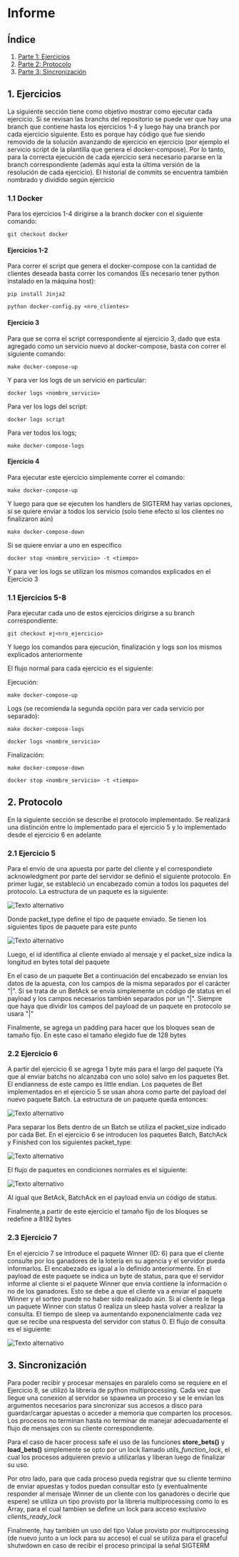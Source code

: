 # Informe 



## Índice
1. [Parte 1: Ejercicios](#Ejercicios)
2. [Parte 2: Protocolo](#Protocolo)
3. [Parte 3: Sincronización](#Sincronización)

## 1. Ejercicios<a name="Ejercicios"></a>

La siguiente sección tiene como objetivo mostrar como ejecutar cada ejercicio. Si se revisan las branchs del repositorio se puede ver que
hay una branch que contiene hasta los ejercicios 1-4 y luego hay una branch por cada ejercicio siguiente. Esto es porque hay código
que fue siendo removido de la solución avanzando de ejercicio en ejercicio (por ejemplo el servicio script de la plantilla que genera
el docker-compose). Por lo tanto, para la correcta ejecución de cada ejercicio será necesario pararse en la branch correspondiente
(además aquí esta la última versión de la resolución de cada ejercicio). El historial de commits se encuentra también nombrado y dividido
según ejercicio

### 1.1 Docker

Para los ejercicios 1-4 dirigirse a la branch docker con el siguiente comando:
```
git checkout docker
```

#### Ejercicios 1-2
Para correr el script que genera el docker-compose con la cantidad de clientes deseada basta correr los comandos (Es necesario
tener python instalado en la máquina host):
```
pip install Jinja2
```
```
python docker-config.py <nro_clientes>
```

#### Ejercicio 3
Para que se corra el script correspondiente al ejercicio 3, dado que esta agregado como un servicio nuevo al docker-compose, basta
con correr el siguiente comando:
```
make docker-compose-up
```
Y para ver los logs de un servicio en particular:
```
docker logs <nombre_servicio> 
```
Para ver los logs del script:
```
docker logs script 
```
Para ver todos los logs;
```
make docker-compose-logs
```


#### Ejercicio 4
Para ejecutar este ejercicio simplemente correr el comando:
```
make docker-compose-up
```
Y luego para que se ejecuten los handlers de SIGTERM hay varias opciones, si se quiere enviar a todos los servicio (solo tiene efecto si los clientes
no finalizaron aún)
```
make docker-compose-down
```
Si se quiere enviar a uno en especifico
```
docker stop <nombre_servicio> -t <tiempo>
```
Y para ver los logs se utilizan los mismos comandos explicados en el Ejercicio 3

### 1.1 Ejercicios 5-8

Para ejecutar cada uno de estos ejercicios dirigirse a su branch correspondiente:
```
git checkout ej<nro_ejercicio>
```
Y luego los comandos para ejecución, finalización y logs son los mismos explicados anteriormente

El flujo normal para cada ejercicio es el siguiente:

Ejecución:
```
make docker-compose-up
```
Logs (se recomienda la segunda opción para ver cada servicio por separado):
```
make docker-compose-logs
```
```
docker logs <nombre_servicio> 
```
Finalización:
```
make docker-compose-down
```
```
docker stop <nombre_servicio> -t <tiempo>
```



## 2. Protocolo<a name="Protocolo"></a>

En la siguiente sección se describe el protocolo implementado. Se realizará una distinción entre lo implementado para el ejercicio 5 y lo implementado 
desde el ejercicio 6 en adelante

### 2.1 Ejercicio 5

Para el envio de una apuesta por parte del cliente y el correspondiete acknowledgment por parte del servidor se definió el siguiente protocolo. En primer lugar, 
se estableció un encabezado común a todos los paquetes del protocolo. La estructura de un paquete es la siguiente: 

<img src="imagenes/EstructuraPaquete.png" alt="Texto alternativo">

Donde packet_type define el tipo de paquete enviado. Se tienen los siguientes tipos de paquete para este punto

<img src="imagenes/TiposDePaquete.png" alt="Texto alternativo">

Luego, el id identifica al cliente enviado al mensaje y el packet_size indica la longitud en bytes total del paquete

En el caso de un paquete Bet a continuación del encabezado se envian los datos de la apuesta, con los campos de la misma separados por el carácter "|".
Si se trata de un BetAck se envia simplemente un código de status en el payload y los campos necesarios también separados por un "|". Siempre
que haya que dividir los campos del payload de un paquete en protocolo se usara "|"

Finalmente, se agrega un padding para hacer que los bloques sean de tamaño fijo. En este caso el tamaño elegido fue de 128 bytes


### 2.2 Ejercicio 6

A partir del ejercicio 6 se agrega 1 byte más para el largo del paquete (Ya que al enviar batchs no alcanzaba con uno solo) 
salvo en los paquetes Bet. El endianness de este campo es little endian. Los paquetes de Bet implementados en el ejercicio 5 se usan ahora 
como parte del payload del nuevo paquete Batch. La estructura de un paquete queda entonces:

<img src="imagenes/EstructuraPaquete2.png" alt="Texto alternativo">

Para separar los Bets dentro de un Batch se utiliza el packet_size indicado por cada Bet.
En el ejercicio 6 se introducen los paquetes Batch, BatchAck y Finished con los siguientes packet_type:

<img src="imagenes/TiposDePaquete2.png" alt="Texto alternativo">

El flujo de paquetes en condiciones normales es el siguiente:

<img src="imagenes/Flujo.png" alt="Texto alternativo">

Al igual que BetAck, BatchAck en el payload envia un código de status.

Finalmente,a partir de este ejercicio el tamaño fijo de los bloques se redefine a 8192 bytes

### 2.3 Ejercicio 7
En el ejercicio 7 se introduce el paquete Winner (ID: 6) para que el cliente consulte por los ganadores de la lotería en su agencia y el servidor pueda informarlos.
El encabezado es igual a lo definido anteriormente. En el payload de este paquete se indica un byte de status, para que el servidor informe al cliente
si el paquete Winner que envia contiene la información o no de los ganadores. Esto se debe a que el cliente va a enviar el paquete Winner y el sorteo puede
no haber sido realizado aún. Si al cliente le llega un paquete Winner con status 0 realiza un sleep hasta volver a realizar la consulta. El tiempo
de sleep va aumentando exponencialmente cada vez que se recibe una respuesta del servidor con status 0. El flujo de consulta es el siguiente:


<img src="imagenes/Flujo2.png" alt="Texto alternativo">



## 3. Sincronización<a name="Sincronización"></a>
Para poder recibir y procesar mensajes en paralelo como se requiere en el Ejercicio 8, se utilizó la libreria de python multiprocessing.
Cada vez que llegue una conexión al servidor se spawnea un proceso y se le envian los argumentos necesarios para sincronizar sus
accesos a disco para guardar/cargar apuestas o acceder a memoria que comparten los procesos. Los procesos no terminan hasta no terminar 
de manejar adecuadamente el flujo de mensajes con su cliente correspondiente.

Para el caso de hacer process safe el uso de las funciones **store_bets()** y **load_bets()** simplemente se opto por un lock
llamado *utils_function_lock*, el cual los procesos adquieren previo a utilizarlas y liberan luego de finalizar su uso.

Por otro lado, para que cada proceso pueda registrar que su cliente termino de enviar apuestas y todos puedan consultar esto
(y eventualmente responder al mensaje Winner de un cliente con los ganadores o decirle que espere) se utiliza un tipo provisto
por la libreria multiprocessing como lo es Array, para el cual tambien se define un lock para acceso exclusivo *clients_ready_lock*

Finalmente, hay también un uso del tipo Value provisto por multiprocessing (de nuevo junto a un lock para su acceso) el cual se
utiliza para el graceful shutwdown en caso de recibir el proceso principal la señal SIGTERM


